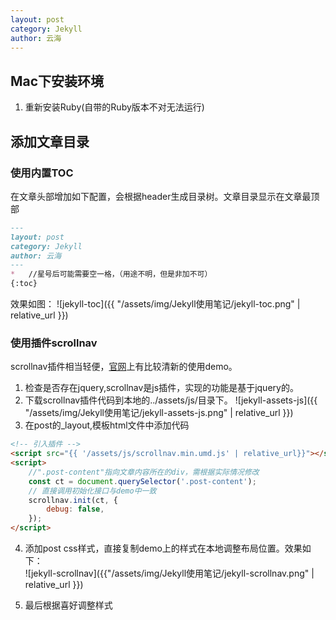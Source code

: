 ```yaml
---
layout: post
category: Jekyll
author: 云海
---
```

## Mac下安装环境
1. 重新安装Ruby(自带的Ruby版本不对无法运行)

## 添加文章目录
### 使用内置TOC
在文章头部增加如下配置，会根据header生成目录树。文章目录显示在文章最顶部

```markdown
---
layout: post
category: Jekyll
author: 云海
---
*   //星号后可能需要空一格，（用途不明，但是非加不可） 
{:toc}
```

效果如图：
![jekyll-toc]({{ "/assets/img/Jekyll使用笔记/jekyll-toc.png" | relative_url }})

### 使用插件scrollnav
scrollnav插件相当轻便，[官网](https://scrollnav.com/)上有比较清新的使用demo。
1. 检查是否存在jquery,scrollnav是js插件，实现的功能是基于jquery的。
2. 下载scrollnav插件代码到本地的../assets/js/目录下。
![jekyll-assets-js]({{ "/assets/img/Jekyll使用笔记/jekyll-assets-js.png" | relative_url }})
3. 在post的_layout,模板html文件中添加代码
```html
<!-- 引入插件 -->
<script src="{{ '/assets/js/scrollnav.min.umd.js' | relative_url}}"></script>
<script>
    //".post-content"指向文章内容所在的div，需根据实际情况修改
    const ct = document.querySelector('.post-content');  
    // 直接调用初始化接口与demo中一致
    scrollnav.init(ct, { 
        debug: false,
    });
</script>
```

4. 添加post css样式，直接复制demo上的样式在本地调整布局位置。效果如下：<br/>
![jekyll-scrollnav]({{"/assets/img/Jekyll使用笔记/jekyll-scrollnav.png" | relative_url }})

5. 最后根据喜好调整样式
